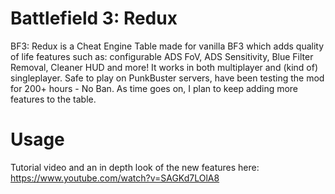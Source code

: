 # Battlefield 3: Redux

BF3: Redux is a Cheat Engine Table made for vanilla BF3 which adds quality of life features such as: configurable ADS FoV, ADS Sensitivity, Blue Filter Removal, Cleaner HUD and more! It works in both multiplayer and (kind of) singleplayer. Safe to play on PunkBuster servers, have been testing the mod for 200+ hours - No Ban. As time goes on, I plan to keep adding more features to the table.

# Usage

Tutorial video and an in depth look of the new features here: https://www.youtube.com/watch?v=SAGKd7LOlA8










